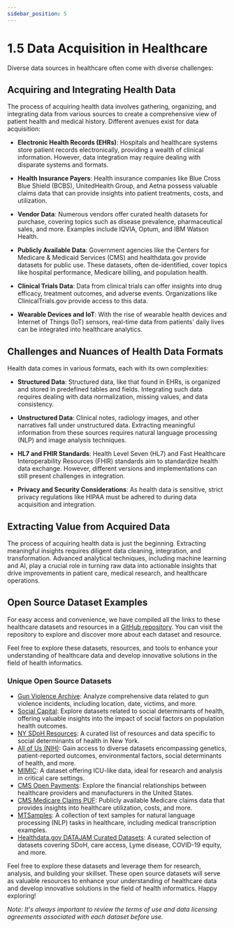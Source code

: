 ```yaml
---
sidebar_position: 5
---
```


# 1.5 Data Acquisition in Healthcare

Diverse data sources in healthcare often come with diverse challenges:

## Acquiring and Integrating Health Data

The process of acquiring health data involves gathering, organizing, and integrating data from various sources to create a comprehensive view of patient health and medical history. Different avenues exist for data acquisition:

- **Electronic Health Records (EHRs)**: Hospitals and healthcare systems store patient records electronically, providing a wealth of clinical information. However, data integration may require dealing with disparate systems and formats.

- **Health Insurance Payers**: Health insurance companies like Blue Cross Blue Shield (BCBS), UnitedHealth Group, and Aetna possess valuable claims data that can provide insights into patient treatments, costs, and utilization.

- **Vendor Data**: Numerous vendors offer curated health datasets for purchase, covering topics such as disease prevalence, pharmaceutical sales, and more. Examples include IQVIA, Optum, and IBM Watson Health.

- **Publicly Available Data**: Government agencies like the Centers for Medicare & Medicaid Services (CMS) and healthdata.gov provide datasets for public use. These datasets, often de-identified, cover topics like hospital performance, Medicare billing, and population health.

- **Clinical Trials Data**: Data from clinical trials can offer insights into drug efficacy, treatment outcomes, and adverse events. Organizations like ClinicalTrials.gov provide access to this data.

- **Wearable Devices and IoT**: With the rise of wearable health devices and Internet of Things (IoT) sensors, real-time data from patients' daily lives can be integrated into healthcare analytics.

## Challenges and Nuances of Health Data Formats

Health data comes in various formats, each with its own complexities:

- **Structured Data**: Structured data, like that found in EHRs, is organized and stored in predefined tables and fields. Integrating such data requires dealing with data normalization, missing values, and data consistency.

- **Unstructured Data**: Clinical notes, radiology images, and other narratives fall under unstructured data. Extracting meaningful information from these sources requires natural language processing (NLP) and image analysis techniques.

- **HL7 and FHIR Standards**: Health Level Seven (HL7) and Fast Healthcare Interoperability Resources (FHIR) standards aim to standardize health data exchange. However, different versions and implementations can still present challenges in integration.

- **Privacy and Security Considerations**: As health data is sensitive, strict privacy regulations like HIPAA must be adhered to during data acquisition and integration.

## Extracting Value from Acquired Data

The process of acquiring health data is just the beginning. Extracting meaningful insights requires diligent data cleaning, integration, and transformation. Advanced analytical techniques, including machine learning and AI, play a crucial role in turning raw data into actionable insights that drive improvements in patient care, medical research, and healthcare operations.

## Open Source Dataset Examples

For easy access and convenience, we have compiled all the links to these healthcare datasets and resources in a [GitHub repository](https://github.com/hantswilliams/healthcare-data). You can visit the repository to explore and discover more about each dataset and resource.

Feel free to explore these datasets, resources, and tools to enhance your understanding of healthcare data and develop innovative solutions in the field of health informatics.
### Unique Open Source Datasets

- [Gun Violence Archive](https://www.gunviolencearchive.org/): Analyze comprehensive data related to gun violence incidents, including location, date, victims, and more.
- [Social Capital](https://socialcapital.org): Explore datasets related to social determinants of health, offering valuable insights into the impact of social factors on population health outcomes.
- [NY SDoH Resources](https://journals.sagepub.com/doi/full/10.1177/00469580231152318): A curated list of resources and data specific to social determinants of health in New York.
- [All of Us (NIH)](https://databrowser.researchallofus.org/): Gain access to diverse datasets encompassing genetics, patient-reported outcomes, environmental factors, social determinants of health, and more.
- [MIMIC](https://physionet.org/content/mimiciii-demo/1.4/): A dataset offering ICU-like data, ideal for research and analysis in critical care settings.
- [CMS Open Payments](https://www.cms.gov/OpenPayments/Data/Dataset-Downloads): Explore the financial relationships between healthcare providers and manufacturers in the United States.
- [CMS Medicare Claims PUF](https://www.cms.gov/Research-Statistics-Data-and-Systems/Downloadable-Public-Use-Files/BSAPUFS): Publicly available Medicare claims data that provides insights into healthcare utilization, costs, and more.
- [MTSamples](https://www.mtsamples.com/): A collection of text samples for natural language processing (NLP) tasks in healthcare, including medical transcription examples.
- [Healthdata.gov DATAJAM Curated Datasets](https://healthdata.gov/stories/s/6usb-uzrp): A curated selection of datasets covering SDoH, care access, Lyme disease, COVID-19 equity, and more.

Feel free to explore these datasets and leverage them for research, analysis, and building your skillset. These open source datasets will serve as valuable resources to enhance your understanding of healthcare data and develop innovative solutions in the field of health informatics. Happy exploring!

*Note: It's always important to review the terms of use and data licensing agreements associated with each dataset before use.*
